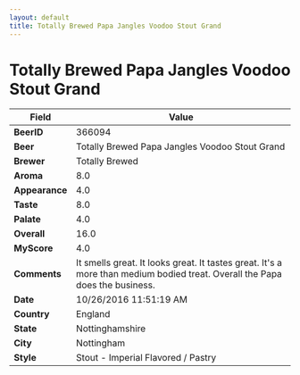 ```yaml
---
layout: default
title: Totally Brewed Papa Jangles Voodoo Stout Grand
---
```


# Totally Brewed Papa Jangles Voodoo Stout Grand

| Field         | Value     |
|---------------|-----------|
| **BeerID** | 366094 |
| **Beer** | Totally Brewed Papa Jangles Voodoo Stout Grand |
| **Brewer** | Totally Brewed |
| **Aroma** | 8.0 |
| **Appearance** | 4.0 |
| **Taste** | 8.0 |
| **Palate** | 4.0 |
| **Overall** | 16.0 |
| **MyScore** | 4.0 |
| **Comments** | It smells great. It looks great. It tastes great. It's a more than medium bodied treat. Overall the Papa does the business. |
| **Date** | 10/26/2016 11:51:19 AM |
| **Country** | England |
| **State** | Nottinghamshire |
| **City** | Nottingham |
| **Style** | Stout - Imperial Flavored / Pastry |
